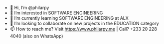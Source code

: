 - 👋 Hi, I’m @philarpy
- 👀 I’m interested in SOFTWARE ENGINEERING
- 🌱 I’m currently learning SOFTWARE ENGINEERING at ALX 
- 💞️ I’m looking to collaborate on new projects in the EDUCATION category
- 📫 How to reach me? Visit https://www.philarpy.me | Call? +233 20 228 4040 (also on WhatsApp)

<!---
Philarpy/Philarpy is a ✨ special ✨ repository because its `README.md` (this file) appears on your GitHub profile.
You can click the Preview link to take a look at your changes.
--->

